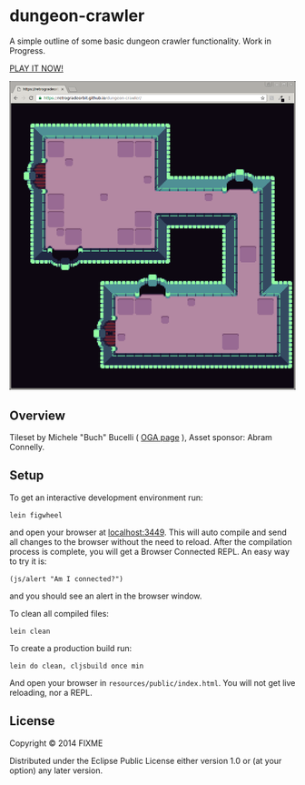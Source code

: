 # dungeon-crawler

A simple outline of some basic dungeon crawler functionality. Work in Progress.

[PLAY IT NOW!](https://retrogradeorbit.github.io/dungeon-crawler/)

![Title screen](./screenshot.png)

## Overview

Tileset by Michele "Buch" Bucelli ( [OGA page](http://opengameart.org/users/buch) ), Asset sponsor: Abram Connelly.

## Setup

To get an interactive development environment run:

    lein figwheel

and open your browser at [localhost:3449](http://localhost:3449/).
This will auto compile and send all changes to the browser without the
need to reload. After the compilation process is complete, you will
get a Browser Connected REPL. An easy way to try it is:

    (js/alert "Am I connected?")

and you should see an alert in the browser window.

To clean all compiled files:

    lein clean

To create a production build run:

    lein do clean, cljsbuild once min

And open your browser in `resources/public/index.html`. You will not
get live reloading, nor a REPL.

## License

Copyright © 2014 FIXME

Distributed under the Eclipse Public License either version 1.0 or (at your option) any later version.
